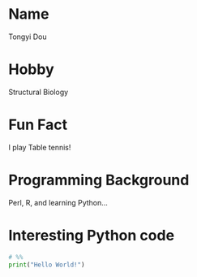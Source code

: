 # Name
Tongyi Dou

# Hobby
Structural Biology

# Fun Fact
I play Table tennis!

# Programming Background
Perl, R, and learning Python...

# Interesting Python code
```python
# %% 
print("Hello World!")
```
